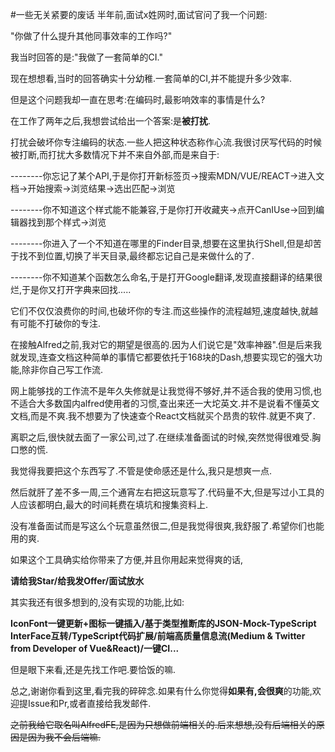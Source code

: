 #一些无关紧要的废话
半年前,面试x姓网时,面试官问了我一个问题:

"你做了什么提升其他同事效率的工作吗?"

我当时回答的是:"我做了一套简单的CI."

现在想想看,当时的回答确实十分幼稚.一套简单的CI,并不能提升多少效率.

但是这个问题我却一直在思考:在编码时,最影响效率的事情是什么?

在工作了两年之后,我想尝试给出一个答案:是**被打扰**.

打扰会破坏你专注编码的状态.一些人把这种状态称作心流.我很讨厌写代码的时候被打断,而打扰大多数情况下并不来自外部,而是来自于:

--------你忘记了某个API,于是你打开新标签页->搜索MDN/VUE/REACT->进入文档->开始搜索->浏览结果->选出匹配->浏览

--------你不知道这个样式能不能兼容,于是你打开收藏夹->点开CanIUse->回到编辑器找到那个样式->浏览

--------你进入了一个不知道在哪里的Finder目录,想要在这里执行Shell,但是却苦于找不到位置,切换了半天目录,最终都忘记自己是来做什么的了.

--------你不知道某个函数怎么命名,于是打开Google翻译,发现直接翻译的结果很烂,于是你又打开字典来回找.....

它们不仅仅浪费你的时间,也破坏你的专注.而这些操作的流程越短,速度越快,就越有可能不打破你的专注.

在接触Alfred之前,我对它的期望是很高的.因为人们说它是"效率神器".但是后来我就发现,连查文档这种简单的事情它都要依托于168块的Dash,想要实现它的强大功能,除非你自己写工作流.

网上能够找的工作流不是年久失修就是让我觉得不够好,并不适合我的使用习惯,也不适合大多数国内alfred使用者的习惯,查出来还一大坨英文.并不是说看不懂英文文档,而是不爽.我不想要为了快速查个React文档就买个昂贵的软件.就更不爽了.

离职之后,很快就去面了一家公司,过了.在继续准备面试的时候,突然觉得很难受.胸口憋的慌.

我觉得我要把这个东西写了.不管是使命感还是什么,我只是想爽一点.

然后就肝了差不多一周,三个通宵左右把这玩意写了.代码量不大,但是写过小工具的人应该都明白,最大的时间耗费在填坑和搜集资料上.

没有准备面试而是写这么个玩意虽然很二,但是我觉得很爽,我舒服了.希望你们也能用的爽.

如果这个工具确实给你带来了方便,并且你用起来觉得爽的话,

**请给我Star/给我发Offer/面试放水**

其实我还有很多想到的,没有实现的功能,比如:

**IconFont一键更新+图标一键插入/基于类型推断库的JSON-Mock-TypeScript InterFace互转/TypeScript代码扩展/前端高质量信息流(Medium & Twitter from Developer of Vue&React)/一键CI...**

但是眼下来看,还是先找工作吧.要恰饭的嘛.

总之,谢谢你看到这里,看完我的碎碎念.如果有什么你觉得**如果有,会很爽**的功能,欢迎提Issue和Pr,或者直接给我发邮件.

~~之前我给它取名叫AlfredFE,是因为只想做前端相关的.后来想想,没有后端相关的原因是因为我不会后端嘛.~~

